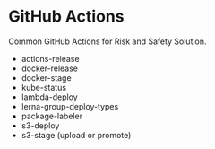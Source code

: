 # GitHub Actions 

Common GitHub Actions for Risk and Safety Solution.

* actions-release
* docker-release
* docker-stage
* kube-status
* lambda-deploy
* lerna-group-deploy-types
* package-labeler
* s3-deploy
* s3-stage (upload or promote)
